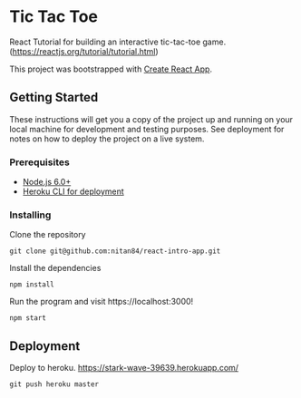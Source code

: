 
# Tic Tac Toe

React Tutorial for building an interactive tic-tac-toe game. (https://reactjs.org/tutorial/tutorial.html)

This project was bootstrapped with [Create React App](https://github.com/facebookincubator/create-react-app).

## Getting Started

These instructions will get you a copy of the project up and running on your local machine for development and testing purposes. See deployment for notes on how to deploy the project on a live system.

### Prerequisites
- [Node.js 6.0+](https://nodejs.org/en/download/)
- [Heroku CLI for deployment](https://devcenter.heroku.com/articles/heroku-cli#download-and-install)


### Installing

Clone the repository

```
git clone git@github.com:nitan84/react-intro-app.git
```

Install the dependencies

```
npm install
```

Run the program and visit https://localhost:3000!

```
npm start
```


## Deployment

Deploy to heroku. https://stark-wave-39639.herokuapp.com/
```
git push heroku master
```